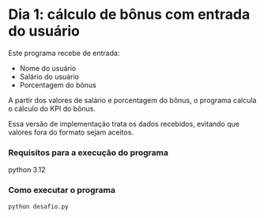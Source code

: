 # Dia 1: cálculo de bônus com entrada do usuário

Este programa recebe de entrada:

- Nome do usuário
- Salário do usuário
- Porcentagem do bônus

A partir dos valores de salário e porcentagem do bônus, o programa calcula o cálculo do KPI do bônus.

Essa versão de implementação trata os dados recebidos, evitando que valores fora do formato sejam aceitos.

### Requisitos para a execução do programa

python 3.12

### Como executar o programa

```
python desafio.py
```

